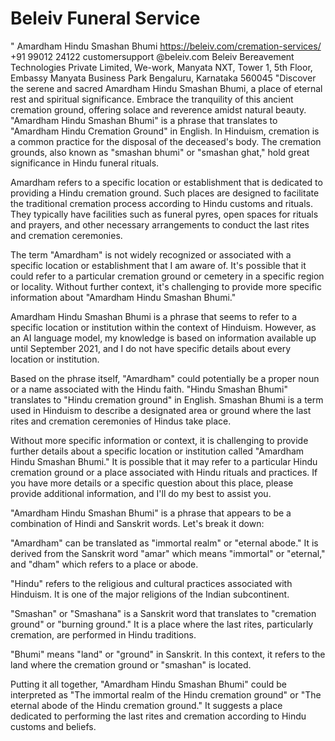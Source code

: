 # Beleiv Funeral Service
" Amardham Hindu Smashan Bhumi
https://beleiv.com/cremation-services/
+91 99012 24122
customersupport
@beleiv.com
Beleiv Bereavement Technologies Private Limited, We-work, Manyata NXT, Tower 1, 5th Floor, Embassy Manyata Business Park Bengaluru, Karnataka 560045
"Discover the serene and sacred Amardham Hindu Smashan Bhumi, a place of eternal rest and spiritual significance. Embrace the tranquility of this ancient cremation ground, offering solace and reverence amidst natural beauty. 
"Amardham Hindu Smashan Bhumi" is a phrase that translates to "Amardham Hindu Cremation Ground" in English. In Hinduism, cremation is a common practice for the disposal of the deceased's body. The cremation grounds, also known as "smashan bhumi" or "smashan ghat," hold great significance in Hindu funeral rituals.

Amardham refers to a specific location or establishment that is dedicated to providing a Hindu cremation ground. Such places are designed to facilitate the traditional cremation process according to Hindu customs and rituals. They typically have facilities such as funeral pyres, open spaces for rituals and prayers, and other necessary arrangements to conduct the last rites and cremation ceremonies.

The term "Amardham" is not widely recognized or associated with a specific location or establishment that I am aware of. It's possible that it could refer to a particular cremation ground or cemetery in a specific region or locality. Without further context, it's challenging to provide more specific information about "Amardham Hindu Smashan Bhumi."

Amardham Hindu Smashan Bhumi is a phrase that seems to refer to a specific location or institution within the context of Hinduism. However, as an AI language model, my knowledge is based on information available up until September 2021, and I do not have specific details about every location or institution.

Based on the phrase itself, "Amardham" could potentially be a proper noun or a name associated with the Hindu faith. "Hindu Smashan Bhumi" translates to "Hindu cremation ground" in English. Smashan Bhumi is a term used in Hinduism to describe a designated area or ground where the last rites and cremation ceremonies of Hindus take place.

Without more specific information or context, it is challenging to provide further details about a specific location or institution called "Amardham Hindu Smashan Bhumi." It is possible that it may refer to a particular Hindu cremation ground or a place associated with Hindu rituals and practices. If you have more details or a specific question about this place, please provide additional information, and I'll do my best to assist you.

"Amardham Hindu Smashan Bhumi" is a phrase that appears to be a combination of Hindi and Sanskrit words. Let's break it down:

"Amardham" can be translated as "immortal realm" or "eternal abode." It is derived from the Sanskrit word "amar" which means "immortal" or "eternal," and "dham" which refers to a place or abode.

"Hindu" refers to the religious and cultural practices associated with Hinduism. It is one of the major religions of the Indian subcontinent.

"Smashan" or "Smashana" is a Sanskrit word that translates to "cremation ground" or "burning ground." It is a place where the last rites, particularly cremation, are performed in Hindu traditions.

"Bhumi" means "land" or "ground" in Sanskrit. In this context, it refers to the land where the cremation ground or "smashan" is located.

Putting it all together, "Amardham Hindu Smashan Bhumi" could be interpreted as "The immortal realm of the Hindu cremation ground" or "The eternal abode of the Hindu cremation ground." It suggests a place dedicated to performing the last rites and cremation according to Hindu customs and beliefs.
